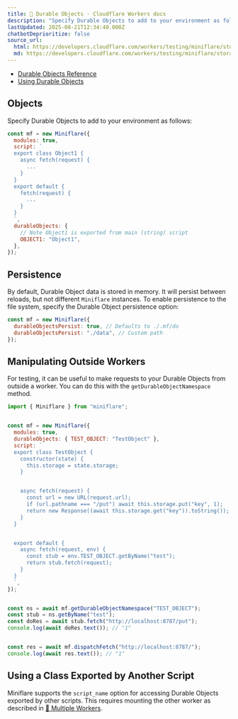 ```yaml
---
title: 📌 Durable Objects · Cloudflare Workers docs
description: "Specify Durable Objects to add to your environment as follows:"
lastUpdated: 2025-08-21T12:34:40.000Z
chatbotDeprioritize: false
source_url:
  html: https://developers.cloudflare.com/workers/testing/miniflare/storage/durable-objects/
  md: https://developers.cloudflare.com/workers/testing/miniflare/storage/durable-objects/index.md
---
```


* [Durable Objects Reference](https://developers.cloudflare.com/durable-objects/api/)
* [Using Durable Objects](https://developers.cloudflare.com/durable-objects/)

## Objects

Specify Durable Objects to add to your environment as follows:

```js
const mf = new Miniflare({
  modules: true,
  script: `
  export class Object1 {
    async fetch(request) {
      ...
    }
  }
  export default {
    fetch(request) {
      ...
    }
  }
  `,
  durableObjects: {
    // Note Object1 is exported from main (string) script
    OBJECT1: "Object1",
  },
});
```

## Persistence

By default, Durable Object data is stored in memory. It will persist between reloads, but not different `Miniflare` instances. To enable persistence to the file system, specify the Durable Object persistence option:

```js
const mf = new Miniflare({
  durableObjectsPersist: true, // Defaults to ./.mf/do
  durableObjectsPersist: "./data", // Custom path
});
```

## Manipulating Outside Workers

For testing, it can be useful to make requests to your Durable Objects from outside a worker. You can do this with the `getDurableObjectNamespace` method.

```js
import { Miniflare } from "miniflare";


const mf = new Miniflare({
  modules: true,
  durableObjects: { TEST_OBJECT: "TestObject" },
  script: `
  export class TestObject {
    constructor(state) {
      this.storage = state.storage;
    }


    async fetch(request) {
      const url = new URL(request.url);
      if (url.pathname === "/put") await this.storage.put("key", 1);
      return new Response((await this.storage.get("key")).toString());
    }
  }


  export default {
    async fetch(request, env) {
      const stub = env.TEST_OBJECT.getByName("test");
      return stub.fetch(request);
    }
  }
  `,
});


const ns = await mf.getDurableObjectNamespace("TEST_OBJECT");
const stub = ns.getByName("test");
const doRes = await stub.fetch("http://localhost:8787/put");
console.log(await doRes.text()); // "1"


const res = await mf.dispatchFetch("http://localhost:8787/");
console.log(await res.text()); // "1"
```

## Using a Class Exported by Another Script

Miniflare supports the `script_name` option for accessing Durable Objects exported by other scripts. This requires mounting the other worker as described in [🔌 Multiple Workers](https://developers.cloudflare.com/workers/testing/miniflare/core/multiple-workers).
